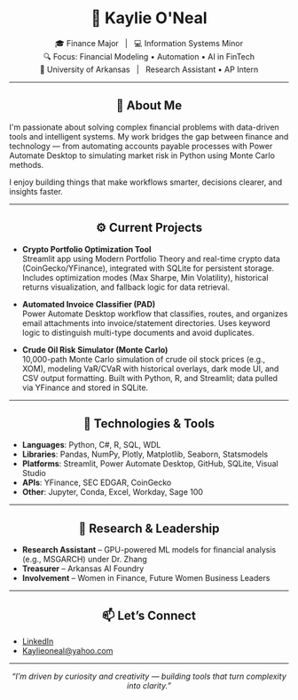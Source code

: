 <div align="center">

# 👋 Kaylie O'Neal

🎓 Finance Major &nbsp;&nbsp;|&nbsp;&nbsp; 💻 Information Systems Minor  
🔍 Focus: Financial Modeling • Automation • AI in FinTech  
📍 University of Arkansas &nbsp;&nbsp;|&nbsp;&nbsp; Research Assistant • AP Intern

</div>

---

<h2 align="center">🧠 About Me</h2>

I'm passionate about solving complex financial problems with data-driven tools and intelligent systems. My work bridges the gap between finance and technology — from automating accounts payable processes with Power Automate Desktop to simulating market risk in Python using Monte Carlo methods.

I enjoy building things that make workflows smarter, decisions clearer, and insights faster.

---

<h2 align="center">⚙️ Current Projects</h2>

- **Crypto Portfolio Optimization Tool**  
  Streamlit app using Modern Portfolio Theory and real-time crypto data (CoinGecko/YFinance), integrated with SQLite for persistent storage. Includes optimization modes (Max Sharpe, Min Volatility), historical returns visualization, and fallback logic for data retrieval.

- **Automated Invoice Classifier (PAD)**  
  Power Automate Desktop workflow that classifies, routes, and organizes email attachments into invoice/statement directories. Uses keyword logic to distinguish multi-type documents and avoid duplicates.
  
- **Crude Oil Risk Simulator (Monte Carlo)**  
  10,000-path Monte Carlo simulation of crude oil stock prices (e.g., XOM), modeling VaR/CVaR with historical overlays, dark mode UI, and CSV output formatting. Built with Python, R, and Streamlit; data pulled via YFinance and stored in SQLite.

---

<h2 align="center">🧰 Technologies & Tools</h2>

- **Languages**: Python, C#, R, SQL, WDL  
- **Libraries**: Pandas, NumPy, Plotly, Matplotlib, Seaborn, Statsmodels  
- **Platforms**: Streamlit, Power Automate Desktop, GitHub, SQLite, Visual Studio  
- **APIs**: YFinance, SEC EDGAR, CoinGecko  
- **Other**: Jupyter, Conda, Excel, Workday, Sage 100

---

<h2 align="center">🔬 Research & Leadership</h2>

- **Research Assistant** – GPU-powered ML models for financial analysis (e.g., MSGARCH) under Dr. Zhang  
- **Treasurer** – Arkansas AI Foundry  
- **Involvement** – Women in Finance, Future Women Business Leaders

---

<h2 align="center">📫 Let’s Connect</h2>

- [LinkedIn](https://www.linkedin.com/in/kaylie-oneal-447715293/)  
- Kaylieoneal@yahoo.com

---

<div align="center"><i>“I’m driven by curiosity and creativity — building tools that turn complexity into clarity.”</i></div>

